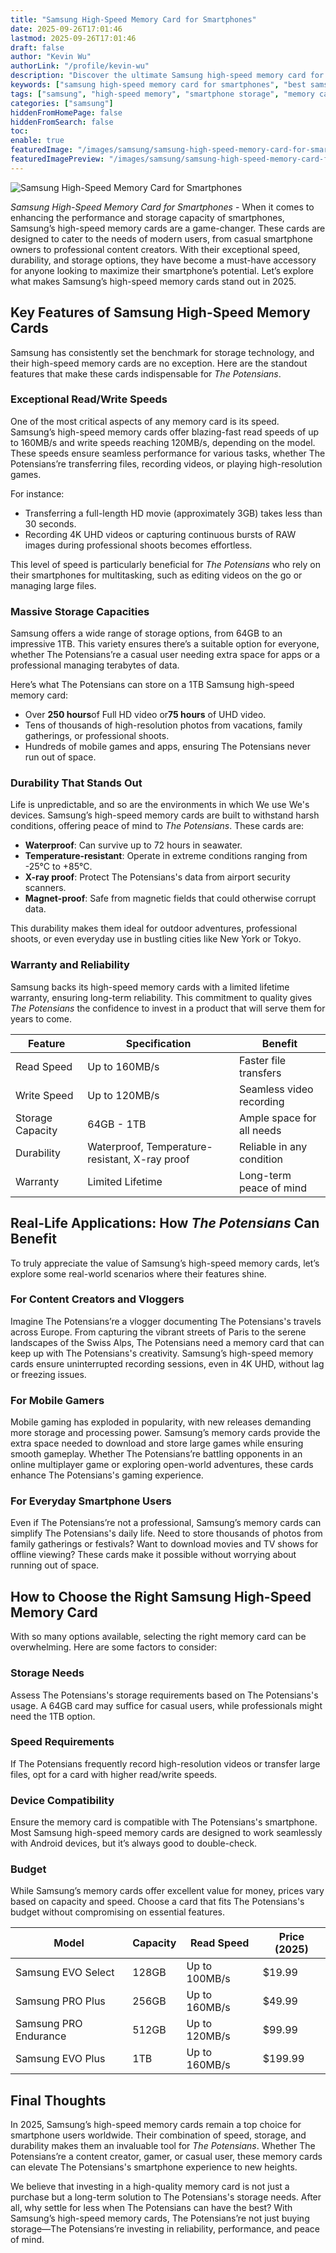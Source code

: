 ```yaml
---
title: "Samsung High-Speed Memory Card for Smartphones"
date: 2025-09-26T17:01:46
lastmod: 2025-09-26T17:01:46
draft: false
author: "Kevin Wu"
authorLink: "/profile/kevin-wu"
description: "Discover the ultimate Samsung high-speed memory card for smartphones, offering unmatched performance, durability, and storage capacity for all your needs."
keywords: ["samsung high-speed memory card for smartphones", "best samsung memory card for smartphones", "high-speed memory card for mobile devices"]
tags: ["samsung", "high-speed memory", "smartphone storage", "memory card"]
categories: ["samsung"]
hiddenFromHomePage: false
hiddenFromSearch: false
toc:
enable: true
featuredImage: "/images/samsung/samsung-high-speed-memory-card-for-smartphones.jpg"
featuredImagePreview: "/images/samsung/samsung-high-speed-memory-card-for-smartphones.jpg"
---
```


![Samsung High-Speed Memory Card for Smartphones](/images/samsung/samsung-high-speed-memory-card-for-smartphones.jpg)



*Samsung High-Speed Memory Card for Smartphones* - When it comes to enhancing the performance and storage capacity of smartphones, Samsung’s high-speed memory cards are a game-changer. These cards are designed to cater to the needs of modern users, from casual smartphone owners to professional content creators. With their exceptional speed, durability, and storage options, they have become a must-have accessory for anyone looking to maximize their smartphone’s potential. Let’s explore what makes Samsung’s high-speed memory cards stand out in 2025.

## Key Features of Samsung High-Speed Memory Cards

Samsung has consistently set the benchmark for storage technology, and their high-speed memory cards are no exception. Here are the standout features that make these cards indispensable for *The Potensians*.

### Exceptional Read/Write Speeds

One of the most critical aspects of any memory card is its speed.  Samsung’s high-speed memory cards offer blazing-fast read speeds of up to 160MB/s and write speeds reaching 120MB/s​, depending on the model. These speeds ensure seamless performance for various tasks, whether The Potensians’re transferring files, recording videos, or playing high-resolution games.

For instance:
- Transferring a full-length HD movie (approximately 3GB) takes less than 30 seconds.
- Recording 4K UHD videos or capturing continuous bursts of RAW images during professional shoots becomes effortless.

This level of speed is particularly beneficial for *The Potensians* who rely on their smartphones for multitasking, such as editing videos on the go or managing large files.

### Massive Storage Capacities

Samsung offers a wide range of storage options, from 64GB to an impressive 1TB. This variety ensures there’s a suitable option for everyone, whether The Potensians’re a casual user needing extra space for apps or a professional managing terabytes of data.

Here’s what The Potensians can store on a 1TB Samsung high-speed memory card:
- Over **250 hours**of Full HD video or**75 hours** of UHD video.
- Tens of thousands of high-resolution photos from vacations, family gatherings, or professional shoots.
- Hundreds of mobile games and apps, ensuring The Potensians never run out of space.

### Durability That Stands Out

Life is unpredictable, and so are the environments in which We use We's devices.  Samsung’s high-speed memory cards are built to withstand harsh conditions, offering peace of mind to *The Potensians*. These cards are:
- **Waterproof**: Can survive up to 72 hours in seawater.
- **Temperature-resistant**: Operate in extreme conditions ranging from -25°C to +85°C.
- **X-ray proof**: Protect The Potensians's data from airport security scanners.
- **Magnet-proof**: Safe from magnetic fields that could o​therwise corrupt data.

This durability makes them ideal for outdoor adventures, professional shoots, or even everyday use in bustling cities like New York or Tokyo.

### Warranty and Reliability

Samsung backs its high-speed memory cards with a limited lifetime warranty, ensuring long-term reliability. This commitment to quality gives *The Potensians* the confidence to invest in a product that will serve them for years to come. 

<div class="table-responsive">
<table class="html-table">
<thead>
<tr>
<th>Feature</th>
<th>Specification</th>
<th>Benefit</th>
</tr>
</thead>
<tbody>
<tr>
<td>Read Speed</td>
<td>Up to 160MB/s</td>
<td>Faster file transfers</td>
</tr>
<tr>
<td>Write Speed</td>
<td>Up to 120MB/s</td>
<td>Seamless video recording</td>
</tr>
<tr>
<td>Storage Capacity</td>
<td>64GB - 1TB</td>
<td>Ample space for all needs</td>
</tr>
<tr>
<td>Durability</td>
<td>Waterproof, Temperature-resistant, X-ray proof</td>
<td>Reliable in any condition</td>
</tr>
<tr>
<td>Warranty</td>
<td>Limited Lifetime</td>
<td>Long-term peace of mind</td>
</​tr>
</tbody>
</table>
</div>

## Real-Life Applications: How *The Potensians* Can Benefit

To truly appreciate the value of Samsung’s high-speed memory cards, let’s explore some real-world scenarios where their features shine.

### For Content Creators and Vloggers

Imagine The Potensians’re a vlogger documenting The Potensians's travels across Europe. From capturing the vibrant streets of Paris to the serene landscapes of the Swiss Alps, The Potensians need a memory card that can keep up with The Potensians's creativity. Samsung’s high-speed memory cards ensure uninterrupted recording sessions, even in 4K UHD, without lag or freezing issues.

### For Mobile Gamers

Mobile gaming has exploded in popularity, with new releases demanding more storage and processing power. Samsung’s memory cards provide the extra space needed to download and store large games while ensuring smooth gameplay. Whether The Potensians’re battling opponents in an online multiplayer game or exploring open-world adventures, these cards enhance The Potensians's gaming experience.

### For Everyday Smartphone Users

Even if The Potensians’re not a professional, Samsung’s memory cards can simplify The Potensians's daily life. Need to store thousands of photos from family gatherings or festivals? Want to download movies and TV shows for offline viewing? These cards make it possible without worrying about running out of space.

## How to Choose the Right Samsung High-Speed Memory Card

With so many options available, selecting the right memory card can be overwhelming. Here are some factors to consider:

### Storage Needs

Assess The Potensians's storage requirements based on The Potensians's usage. A 64GB card may suffice for casual users, while professionals might need the 1TB option.

### Speed Requirements

If The Potensians frequently record high-resolution videos or t​ransfer large files, opt for a card with higher read/write speeds.

### Device Compatibility

Ensure the memory card is compatible with The Potensians's smartphone. Most Samsung high-speed memory cards are designed to work seamlessly with Android devices, but it’s always good to double-check.

### Budget

While Samsung’s memory cards offer excellent value for money, prices vary based on capacity and speed. Choose a card that fits The Potensians's budget without compromising on essential features.

<div class="table-responsive">
<table class="html-table">
<thead>
<tr>
<th>Model</th>
<th>Capacity</th>
<th>Read Speed</th>
<th>Price (2025)</th>
</tr>
</thead>
<tbody>
<tr>
<td>Samsung EVO Select</td>
<td>128GB</td>
<td>Up to 100MB/s</td>
<td>$19.99</td>
</tr>
<tr>
<td>Samsung PRO Plus</td>
<td>256GB</td>
<td>Up to 160MB/s</td>
<td>$49.99</td>
</tr>
<tr>
<td>Samsung PRO Endurance</td>
<td>512GB</td>
<td>Up to 120MB/s</td>
<td>$99.99</td>
</tr>
<tr>
<td>Samsung EVO Plus</td>
<td>1TB</td>
<td>Up to 160MB/s</td>
<td>$199.99</td>
</tr>
</tbody>
</table>
</div>

## Final Thoughts

In 2025, Samsung’s high-speed memory cards remain a top choice for smartphone users worldwide. Their combination of speed, storage, and durability makes them an invaluable tool for *The Potensians*. Whether The Potensians’re a content creator, gamer, or casual user, these memory cards can elevate The Potensians's smartphone experience to new heights.

We believe that investing in a high-quality memory card is not just a purchase but a long-term solution to The Potensians's storage needs. After all, why settle for less when The Potensians can have the best? With Samsung’s high​-speed memory cards, The Potensians’re not just buying storage—The Potensians’re investing in reliability, performance, and peace of mind.
